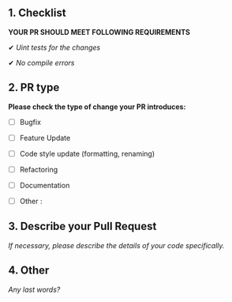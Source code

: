 ## 1. Checklist


**YOUR PR SHOULD MEET FOLLOWING REQUIREMENTS**

✔ *Uint tests for the changes*

✔ *No compile errors*

## 2. PR type

**Please check the type of change your PR introduces:**
- [ ] Bugfix
- [ ] Feature Update
- [ ] Code style update (formatting, renaming)
- [ ] Refactoring
- [ ] Documentation
- [ ] Other : 


## 3. Describe your Pull Request

*If necessary, please describe the details of your code specifically.*


## 4. Other

*Any last words?*
